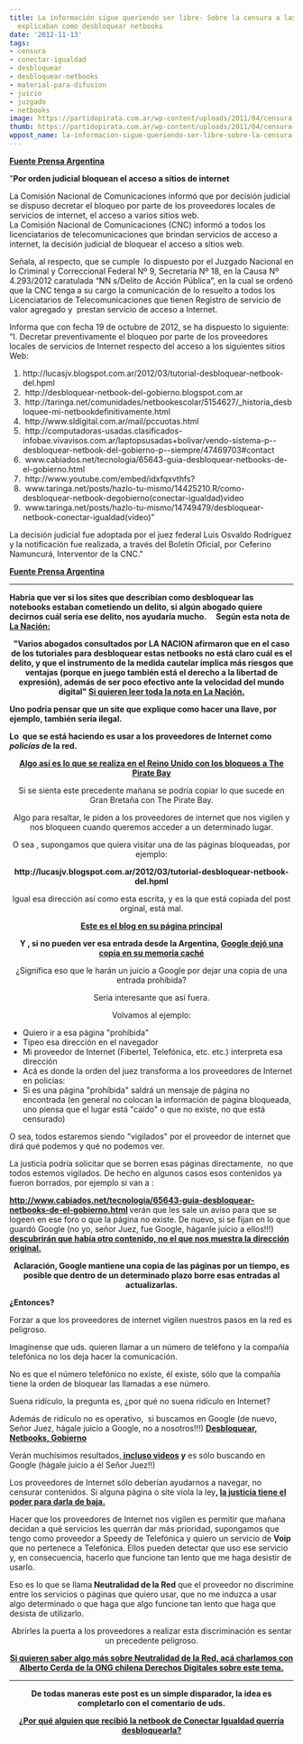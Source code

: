 ```yaml
---
title: La información sigue queriendo ser libre- Sobre la censura a las páginas que
  explicaban como desbloquear netbooks
date: '2012-11-13'
tags:
- censura
- conectar-igualdad
- desbloquear
- desbloquear-netbooks
- material-para-difusion
- juicio
- juzgado
- netbooks
image: https://partidopirata.com.ar/wp-content/uploads/2011/04/censura.jpg
thumb: https://partidopirata.com.ar/wp-content/uploads/2011/04/censura-150x150.jpg
wppost_name: la-informacion-sigue-queriendo-ser-libre-sobre-la-censura-a-las-paginas-que-explicaban-como-desbloquear-netbooks
---
```


<strong><a href="http://www.prensa.argentina.ar/2012/11/12/35882-por-orden-judicial-bloquean-el-acceso-a-sitios-de-internet.php" target="_blank">Fuente Prensa Argentina</a></strong>

"<strong>Por orden judicial bloquean el acceso a sitios de internet</strong>
<div id="copete_amp">La Comisión Nacional de Comunicaciones informó que por decisión judicial se dispuso decretar el bloqueo por parte de los proveedores locales de servicios de internet, el acceso a varios sitios web.</div>
La Comisión Nacional de Comunicaciones (CNC) informó a todos los licenciatarios de telecomunicaciones que brindan servicios de acceso a internet, la decisión judicial de bloquear el acceso a sitios web.

Señala, al respecto, que se cumple  lo dispuesto por el Juzgado Nacional en lo Criminal y Correccional Federal Nº 9, Secretaría Nº 18, en la Causa Nº 4.293/2012 caratulada “NN s/Delito de Acción Pública”, en la cual se ordenó que la CNC tenga a su cargo la comunicación de lo resuelto a todos los Licenciatarios de Telecomunicaciones que tienen Registro de servicio de valor agregado y  prestan servicio de acceso a Internet.

Informa que con fecha 19 de octubre de 2012, se ha dispuesto lo siguiente: “I. Decretar preventivamente el bloqueo por parte de los proveedores locales de servicios de Internet respecto del acceso a los siguientes sitios Web:
<ol>
	<li>http://lucasjv.blogspot.com.ar/2012/03/tutorial-desbloquear-netbook-del.hpml</li>
	<li> http://desbloquear-netbook-del-gobierno.blogspot.com.ar</li>
	<li> http://taringa.net/comunidades/netbookescolar/5154627/_historia_desbloquee-mi-netbookdefinitivamente.html</li>
	<li> http://www.sldigital.com.ar/mail/pccuotas.html</li>
	<li> http://computadoras-usadas.clasificados-infobae.vivavisos.com.ar/laptopsusadas+bolivar/vendo-sistema-p--desbloquear-netbook-del-gobierno-p--siempre/47469703#contact</li>
	<li> www.cabiados.net/tecnologia/65643-guia-desbloquear-netbooks-de-el-gobierno.html</li>
	<li> http://www.youtube.com/embed/idxfqxvthfs?</li>
	<li> www.taringa.net/posts/hazIo-tu-mismo/14425210.R/como-desbloquear-netbook-degobierno(conectar-igualdad)video</li>
	<li> www.taringa.net/posts/hazIo-tu-mismo/14749479/desbloquear-netbook-conectar-igualdad(video)”</li>
</ol>
La decisión judicial fue adoptada por el juez federal Luis Osvaldo Rodríguez y la notificación fue realizada, a través del Boletín Oficial, por Ceferino Namuncurá, Interventor de la CNC."

<strong><a href="http://www.prensa.argentina.ar/2012/11/12/35882-por-orden-judicial-bloquean-el-acceso-a-sitios-de-internet.php" target="_blank">Fuente Prensa Argentina</a></strong>

<hr />

<strong>Habría que ver si los sites que describían como desbloquear las notebooks estaban cometiendo un delito, si algún abogado quiere decirnos cuál sería ese delito, nos ayudaría mucho.     Según esta nota de <a href="http://www.lanacion.com.ar/1525931-prohiben-webs-que-explican-como-desbloquear-netbooks" target="_blank">La Nación:</a></strong>
<p style="text-align: center;"><strong>"Varios abogados consultados por LA NACION afirmaron que en el caso de los tutoriales para desbloquear estas netbooks no está claro cuál es el delito, y que el instrumento de la medida cautelar implica más riesgos que ventajas (porque en juego también está el derecho a la libertad de expresión), además de ser poco efectivo ante la velocidad del mundo digital"
<a href="http://www.lanacion.com.ar/1525931-prohiben-webs-que-explican-como-desbloquear-netbooks" target="_blank">Si quieren leer toda la nota en La Nación.</a>
</strong></p>
<strong>Uno podria pensar que un site que explique como hacer una llave, por ejemplo, también sería ilegal.
</strong>

<strong>Lo  que se está haciendo es usar a los proveedores de Internet como <em>policías d</em>e la red.</strong>
<p style="text-align: center;"><strong><a href="http://www.luchacontralapirateria.com/index.php?option=com_content&amp;view=article&amp;id=741:pirateria&amp;catid=41:noticias&amp;Itemid=52" target="_blank">Algo así es lo que se realiza en el Reino Unido con los bloqueos a The Pirate Bay</a></strong></p>
<p style="text-align: center;">Si se sienta este precedente mañana se podría copiar lo que sucede en Gran Bretaña con The Pirate Bay.</p>
<p style="text-align: center;">Algo para resaltar, le piden a los proveedores de internet que nos vigilen y nos bloqueen cuando queremos acceder a un determinado lugar.</p>
<p style="text-align: center;">O sea , supongamos que quiera visitar una de las páginas bloqueadas, por ejemplo:</p>
<p style="text-align: center;"><strong>http://lucasjv.blogspot.com.ar/2012/03/tutorial-desbloquear-netbook-del.hpml</strong></p>
<p style="text-align: center;">Igual esa dirección así como esta escrita, y es la que está copiada del post orginal, está mal.</p>
<p style="text-align: center;"><strong><a href="http://lucasjv.blogspot.com/" target="_blank">Este es el blog en su página principal</a></strong></p>
<p style="text-align: center;"><strong>Y , si no pueden ver esa entrada desde la Argentina, <a href="http://webcache.googleusercontent.com/search?q=cache:GyqHJ8Y3quYJ:lucasjv.blogspot.com/2012/03/tutorial-desbloquear-netbook-del.html+http://lucasjv.blogspot.com/2012/03/tutorial-desbloquear-netbook-del.html&amp;cd=1&amp;hl=es-419&amp;ct=clnk&amp;client=firefox-a" target="_blank">Google dejó una copia en su memoria caché</a></strong></p>
<p style="text-align: center;">¿Significa eso que le harán un juicio a Google por dejar una copia de una entrada prohíbida?</p>
<p style="text-align: center;">Seria interesante que así fuera.</p>
<p style="text-align: center;">Volvamos al ejemplo:</p>

<ul>
	<li>Quiero ir a esa página "prohíbida"</li>
	<li>Tipeo esa dirección en el navegador</li>
	<li>Mi proveedor de Internet (Fibertel, Telefónica, etc. etc.) interpreta esa dirección</li>
	<li>Acá es donde la orden del juez transforma a los proveedores de Internet en policías:</li>
	<li>Si es una página "prohíbida" saldrá un mensaje de página no encontrada (en general no colocan la información de página bloqueada, uno piensa que el lugar está "caído" o que no existe, no que está censurado)</li>
</ul>
O sea, todos estaremos siendo "vigilados" por el proveedor de internet que dirá qué podemos y qué no podemos ver.

La justicia podría solicitar que se borren esas páginas directamente,  no que todos estemos vigilados. De hecho en algunos casos esos contenidos ya fueron borrados, por ejemplo si van a :

<strong><a href="http://www.cabiados.net/tecnologia/65643-guia-desbloquear-netbooks-de-el-gobierno.html" target="_blank">http://www.cabiados.net/tecnologia/65643-guia-desbloquear-netbooks-de-el-gobierno.html</a> </strong>verán que les sale un aviso para que se logeen en ese foro o que la página no existe.
De nuevo, si se fijan en lo que guardó Google (no yo, señor Juez, fue Google, háganle juicio a ellos!!!)<strong><a href="http://webcache.googleusercontent.com/search?q=cache:Mcqec59zlw4J:www.cabiados.net/tecnologia/65643-guia-desbloquear-netbooks-de-el-gobierno.html+http://www.cabiados.net/tecnologia/65643-guia-desbloquear-netbooks-de-el-gobierno.html&amp;cd=1&amp;hl=es-419&amp;ct=clnk&amp;client=firefox-a" target="_blank"> descubrirán que había otro contenido, no el que nos muestra la dirección original.</a></strong>
<p style="text-align: center;"><strong>Aclaración, Google mantiene una copia de las páginas por un tiempo, es posible que dentro de un determinado plazo borre esas entradas al actualizarlas.</strong></p>
<strong>¿Entonces? </strong>

Forzar a que los proveedores de internet vigilen nuestros pasos en la red es peligroso.

Imagínense que uds. quieren llamar a un número de teléfono y la compañía telefónica no los deja hacer la comunicación.

No es que el número telefónico no existe, él existe, sólo que la compañía tiene la orden de bloquear las llamadas a ese número.

Suena ridículo, la pregunta es, ¿por qué no suena ridículo en Internet?

Además de ridículo no es operativo,  si buscamos en Google (de nuevo, Señor Juez, hágale juicio a Google, no a nosotros!!!) <strong><a href="http://www.google.com/search?q=desbloquear%2C+netbooks%2C+gobierno&amp;ie=utf-8&amp;oe=utf-8&amp;aq=t&amp;rls=org.mozilla:pt-BR:official&amp;client=firefox-a" target="_blank">Desbloquear, Netbooks, Gobierno</a></strong>

Verán muchísimos resultados,<strong><a href="http://www.google.com/search?q=desbloquear%2C+netbooks%2C+gobierno&amp;ie=utf-8&amp;oe=utf-8&amp;aq=t&amp;rls=org.mozilla:pt-BR:official&amp;client=firefox-a#q=desbloquear,+netbooks,+gobierno&amp;hl=es-419&amp;client=firefox-a&amp;hs=kOc&amp;rls=org.mozilla:pt-BR:official&amp;prmd=imvns&amp;source=lnms&amp;tbm=vid&amp;sa=X&amp;ei=NkmiUJ7mLIHk9ATbmYDADg&amp;ved=0CAwQ_AUoAw&amp;bav=on.2,or.r_gc.r_pw.r_qf.&amp;fp=5f445c0532156f62&amp;bpcl=38093640&amp;biw=1600&amp;bih=741" target="_blank"> incluso videos</a> y</strong> es sólo buscando en Google (hágale juicio a él Señor Juez!!)

Los proveedores de Internet sólo deberían ayudarnos a navegar, no censurar contenidos. Si alguna página o site viola la ley<strong>, <a href="http://tn.com.ar/policiales/desbarataron-a-una-red-internacional-de-pedofilos_056017" target="_blank">la justicia tiene el poder para darla de baja.</a></strong>

Hacer que los proveedores de Internet nos vigilen es permitir que mañana decidan a qué servicios les querrán dar más prioridad, supongamos que tengo como proveedor a Speedy de Telefónica y quiero un servicio de <strong>Voip</strong> que no pertenece a Telefónica. Ellos pueden detectar que uso ese servicio y, en consecuencia, hacerlo que funcione tan lento que me haga desistir de usarlo.

Eso es lo que se llama<strong> Neutralidad de la Red</strong> que el proveedor no discrimine entre los servicios o páginas que quiero usar, que no me induzca a usar algo determinado o que haga que algo funcione tan lento que haga que desista de utilizarlo.
<p style="text-align: center;">Abrirles la puerta a los proveedores a realizar esta discriminación es sentar un precedente peligroso.</p>
<p style="text-align: center;"><strong><a href="../4513/charlando-con-alberto-cerda-de-la-ong-derechos-digitales-de-chile">Si quieren saber algo más sobre Neutralidad de la Red, acá charlamos con Alberto Cerda de la ONG chilena Derechos Digitales sobre este tema.</a></strong></p>


<hr />
<p style="text-align: center;"><strong>De todas maneras este post es un simple disparador, la idea es completarlo con el comentario de uds.</strong></p>
<p style="text-align: center;"><strong><a href="https://partidopirata.com.ar/7353/por-que-alguien-querria-desbloquear-la-netbook-de-conectar-igualdad-las-del-gobierno">¿Por qué alguien que recibió la netbook de Conectar Igualdad querría desbloquearla?</a></strong></p>
